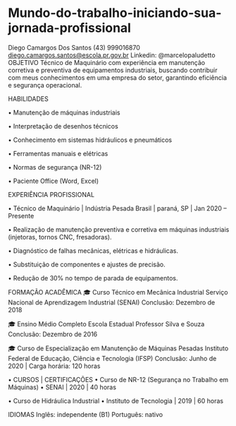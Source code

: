 # Mundo-do-trabalho-iniciando-sua-jornada-profissional



Diego Camargos Dos Santos
(43) 999016870
diego.camargos.santos@escola.pr.gov.br
Linkedin: @marcelopaludetto
OBJETIVO
Técnico de Maquinário com experiência em manutenção corretiva e preventiva de equipamentos industriais, buscando contribuir com meus conhecimentos em uma empresa do setor, garantindo eficiência e segurança operacional.







HABILIDADES

  • Manutenção de máquinas industriais

• Interpretação de desenhos técnicos

• Conhecimento em sistemas hidráulicos e pneumáticos

• Ferramentas manuais e elétricas

• Normas de segurança (NR-12)

• Paciente Office (Word, Excel)











EXPERIÊNCIA PROFISSIONAL

• Técnico de Maquinário | Indústria Pesada Brasil | paraná, SP | Jan 2020 – Presente

• Realização de manutenção preventiva e corretiva em máquinas industriais (injetoras, tornos CNC, fresadoras).

• Diagnóstico de falhas mecânicas, elétricas e hidráulicas.

• Substituição de componentes e ajustes de precisão.

• Redução de 30% no tempo de parada de equipamentos.








FORMAÇÃO ACADÊMICA
🎓 Curso Técnico em Mecânica Industrial
Serviço Nacional de Aprendizagem Industrial (SENAI)
Conclusão: Dezembro de 2018

🎓 Ensino Médio Completo
Escola Estadual Professor Silva e Souza
Conclusão: Dezembro de 2016

🎓 Curso de Especialização em Manutenção de Máquinas Pesadas
Instituto Federal de Educação, Ciência e Tecnologia (IFSP)
Conclusão: Junho de 2020 | Carga horária: 120 horas





• CURSOS | CERTIFICAÇÕES
• Curso de NR-12 (Segurança no Trabalho em Máquinas)
• SENAI | 2020 | 40 horas

• Curso de Hidráulica Industrial
• Instituto de Tecnologia | 2019 | 60 horas


IDIOMAS
Inglês: independente (B1)
Português: nativo
